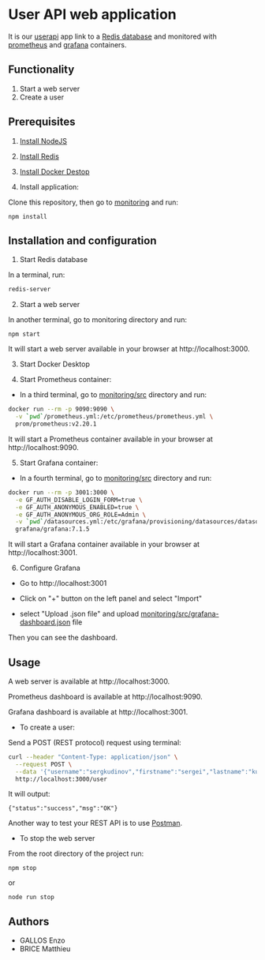 # User API web application

It is our [userapi](https://github.com/enzo2346/ece-devops-BRICE-GALLOS/tree/main/userapi) app link to a [Redis database](https://redis.io/) and monitored with [prometheus](https://prometheus.io/) and [grafana](https://grafana.com/) containers.

## Functionality

1. Start a web server
2. Create a user

## Prerequisites

1. [Install NodeJS](https://nodejs.org/en/download/)

2. [Install Redis](https://redis.io/download)

3. [Install Docker Destop](https://www.docker.com/products/docker-desktop/)

4. Install application:

Clone this repository, then go to [monitoring](https://github.com/enzo2346/ece-devops-BRICE-GALLOS/tree/main/monitoring) and run:

```
npm install
```

## Installation and configuration

1. Start Redis database

In a terminal, run:

```bash
redis-server
```

2. Start a web server

In another terminal, go to monitoring directory and run:

```node
npm start
```

It will start a web server available in your browser at http://localhost:3000.

3. Start Docker Desktop

4. Start Prometheus container:

- In a third terminal, go to [monitoring/src](https://github.com/enzo2346/ece-devops-BRICE-GALLOS/tree/main/monitoring/src) directory and run:

```bash
docker run --rm -p 9090:9090 \
  -v `pwd`/prometheus.yml:/etc/prometheus/prometheus.yml \
  prom/prometheus:v2.20.1
```

It will start a Prometheus container available in your browser at http://localhost:9090.

5. Start Grafana container:

- In a fourth terminal, go to [monitoring/src](https://github.com/enzo2346/ece-devops-BRICE-GALLOS/tree/main/monitoring/src) directory and run:

```bash
docker run --rm -p 3001:3000 \
  -e GF_AUTH_DISABLE_LOGIN_FORM=true \
  -e GF_AUTH_ANONYMOUS_ENABLED=true \
  -e GF_AUTH_ANONYMOUS_ORG_ROLE=Admin \
  -v `pwd`/datasources.yml:/etc/grafana/provisioning/datasources/datasources.yml \
  grafana/grafana:7.1.5
```

It will start a Grafana container available in your browser at http://localhost:3001.

6. Configure Grafana

- Go to http://localhost:3001

- Click on "+" button on the left panel and select "Import"

- select "Upload .json file" and upload [monitoring/src/grafana-dashboard.json](https://github.com/enzo2346/ece-devops-BRICE-GALLOS/tree/main/monitoring/src/grafana-dashboard.json) file

Then you can see the dashboard.

## Usage

A web server is available at http://localhost:3000.

Prometheus dashboard is available at http://localhost:9090.

Grafana dashboard is available at http://localhost:3001.

- To create a user:

Send a POST (REST protocol) request using terminal:

```bash
curl --header "Content-Type: application/json" \
  --request POST \
  --data '{"username":"sergkudinov","firstname":"sergei","lastname":"kudinov"}' \
  http://localhost:3000/user
```

It will output:

```
{"status":"success","msg":"OK"}
```

Another way to test your REST API is to use [Postman](https://www.postman.com/).

- To stop the web server

From the root directory of the project run:

```node
npm stop
```

or

```node
node run stop
```

## Authors

- GALLOS Enzo
- BRICE Matthieu

